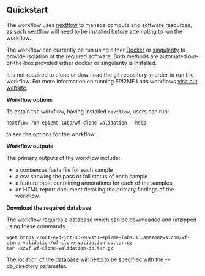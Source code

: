 ## Quickstart

The workflow uses [nextflow](https://www.nextflow.io/) to manage compute and 
software resources, as such nextflow will need to be installed before attempting
to run the workflow.

The workflow can currently be run using either
[Docker](https://www.docker.com/products/docker-desktop) or
[singularity](https://docs.sylabs.io/guides/3.0/user-guide/index.html) to provide isolation of
the required software. Both methods are automated out-of-the-box provided
either docker or singularity is installed.

It is not required to clone or download the git repository in order to run the workflow.
For more information on running EPI2ME Labs workflows [visit out website](https://labs.epi2me.io/wfindex).

**Workflow options**

To obtain the workflow, having installed `nextflow`, users can run:

```
nextflow run epi2me-labs/wf-clone-validation --help
```

to see the options for the workflow.

**Workflow outputs**

The primary outputs of the workflow include:

* a consensus fasta file for each sample
* a csv showing the pass or fail status of each sample
* a feature table containing annotations for each of the samples
* an HTML report document detailing the primary findings of the workflow.

**Download the required database**

The workflow requires a database which can be downloaded and unzipped using these commands.

```
wget https://ont-exd-int-s3-euwst1-epi2me-labs.s3.amazonaws.com/wf-clone-validation/wf-clone-validation-db.tar.gz
tar -xzvf wf-clone-validation-db.tar.gz
```
The location of the database will need to be specified with the --db_directory parameter. 

